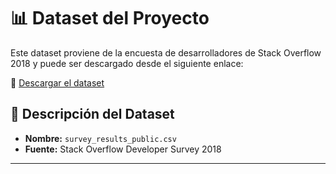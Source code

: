 # 📊 Dataset del Proyecto

Este dataset proviene de la encuesta de desarrolladores de Stack Overflow 2018 y puede ser descargado desde el siguiente enlace:

🔗 [Descargar el dataset](https://www.kaggle.com/datasets/stackoverflow/stack-overflow-2018-developer-survey?select=survey_results_public.csv)

## 📌 Descripción del Dataset
- **Nombre:** `survey_results_public.csv`
- **Fuente:** Stack Overflow Developer Survey 2018
---